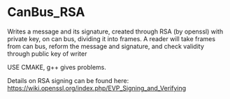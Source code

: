 # CanBus_RSA


Writes a message and its signature, created through RSA (by openssl) with private key, on can bus, 
dividing it into frames. A reader will take frames from can bus, reform the message and signature, 
and  check validity through public key of writer

USE CMAKE, g++ gives problems.

Details on RSA signing can be found here: https://wiki.openssl.org/index.php/EVP_Signing_and_Verifying
